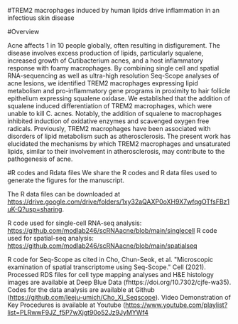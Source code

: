#TREM2 macrophages induced by human lipids drive inflammation in an infectious skin disease

#Overview

Acne affects 1 in 10 people globally, often resulting in disfigurement. The disease involves excess production of lipids, particularly squalene, increased growth of Cutibacterium acnes, and a host inflammatory response with foamy macrophages. By combining single cell and spatial RNA-sequencing as well as ultra-high resolution Seq-Scope analyses of acne lesions, we identified TREM2 macrophages expressing lipid metabolism and pro-inflammatory gene programs in proximity to hair follicle epithelium expressing squalene oxidase. We established that the addition of squalene induced differentiation of TREM2 macrophages, which were unable to kill C. acnes. Notably, the addition of squalene to macrophages inhibited induction of oxidative enzymes and scavenged oxygen free radicals. Previously, TREM2 macrophages have been associated with disorders of lipid metabolism such as atherosclerosis. The present work has elucidated the mechanisms by which TREM2 macrophages and unsaturated lipids, similar to their involvement in atherosclerosis, may contribute to the pathogenesis of acne. 

#R codes and Rdata files
We share the R codes and R data files used to generate the figures for the manuscript.

The R data files can be downloaded at https://drive.google.com/drive/folders/1xy32aQAXP0oXH9X7wfqgOTfsFBz1uK-Q?usp=sharing.

R code used for single-cell RNA-seq analysis: https://github.com/modlab246/scRNAacne/blob/main/singlecell
R code used for spatial-seq analysis: https://github.com/modlab246/scRNAacne/blob/main/spatialseq

R code for Seq-Scope as cited in Cho, Chun-Seok, et al. "Microscopic examination of spatial transcriptome using Seq-Scope." Cell (2021).
Processed RDS files for cell type mapping analyses and H&E histology images are available at Deep Blue Data (fhttps://doi.org/10.7302/cjfe-wa35).
Codes for the data analysis are available at Github (https://github.com/leeju-umich/Cho_Xi_Seqscope). 
Video Demonstration of Key Procedures is available at Youtube (https://www.youtube.com/playlist?list=PLRwwF9JZ_f5P7wXjgt90o52Jz9JyMYWf4
